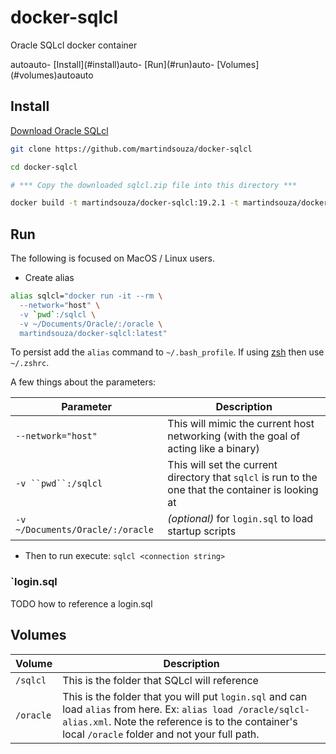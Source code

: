 # docker-sqlcl

Oracle SQLcl docker container

<!-- TOC depthFrom:2 -->autoauto- [Install](#install)auto- [Run](#run)auto- [Volumes](#volumes)autoauto<!-- /TOC -->

## Install

[Download Oracle SQLcl](http://www.oracle.com/technetwork/developer-tools/sqlcl/downloads/index.html)

```bash
git clone https://github.com/martindsouza/docker-sqlcl

cd docker-sqlcl

# *** Copy the downloaded sqlcl.zip file into this directory ***

docker build -t martindsouza/docker-sqlcl:19.2.1 -t martindsouza/docker-sqlcl:latest .
```

## Run

The following is focused on MacOS / Linux users.

- Create alias

```bash
alias sqlcl="docker run -it --rm \
  --network="host" \
  -v `pwd`:/sqlcl \
  -v ~/Documents/Oracle/:/oracle \
  martindsouza/docker-sqlcl:latest"
```

To persist add the `alias` command to `~/.bash_profile`. If using [zsh](https://ohmyz.sh/) then use `~/.zshrc`.

A few things about the parameters:


Parameter | Description
---------|----------
`--network="host"` |  This will mimic the current host networking (with the goal of acting like a binary)
`-v ``pwd``:/sqlcl` | This will set the current directory that `sqlcl` is run to the one that the container is looking at
`-v ~/Documents/Oracle/:/oracle` | _(optional)_ for `login.sql` to load startup scripts

- Then to run execute: `sqlcl <connection string>`


### `login.sql

TODO how to reference a login.sql

## Volumes

Volume | Description
---------|----------
`/sqlcl` | This is the folder that SQLcl will reference
`/oracle` | This is the folder that you will put `login.sql` and can load `alias` from here. Ex: `alias load /oracle/sqlcl-alias.xml`. Note the reference is to the container's local `/oracle` folder and not your full path. 